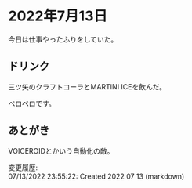 # 2022年7月13日

今日は仕事やったふりをしていた。

## ドリンク

三ツ矢のクラフトコーラとMARTINI ICEを飲んだ。

ベロベロです。

## あとがき

VOICEROIDとかいう自動化の敵。

変更履歴:  
07/13/2022 23:55:22: Created 2022 07 13 (markdown)  
